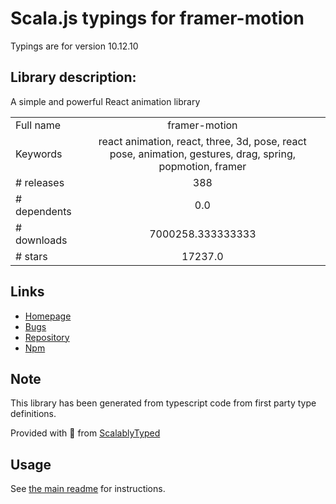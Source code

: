 
# Scala.js typings for framer-motion

Typings are for version 10.12.10

## Library description:
A simple and powerful React animation library

|                    |                 |
| ------------------ | :-------------: |
| Full name          | framer-motion |
| Keywords           | react animation, react, three, 3d, pose, react pose, animation, gestures, drag, spring, popmotion, framer |
| # releases         | 388 |
| # dependents       | 0.0 |
| # downloads        | 7000258.333333333 |
| # stars            | 17237.0 |

## Links
- [Homepage](https://github.com/framer/motion#readme)
- [Bugs](https://github.com/framer/motion/issues)
- [Repository](https://github.com/framer/motion)
- [Npm](https://www.npmjs.com/package/framer-motion)
    


## Note
This library has been generated from typescript code from first party type definitions.

Provided with :purple_heart: from [ScalablyTyped](https://github.com/oyvindberg/ScalablyTyped)

## Usage
See [the main readme](../../readme.md) for instructions.


